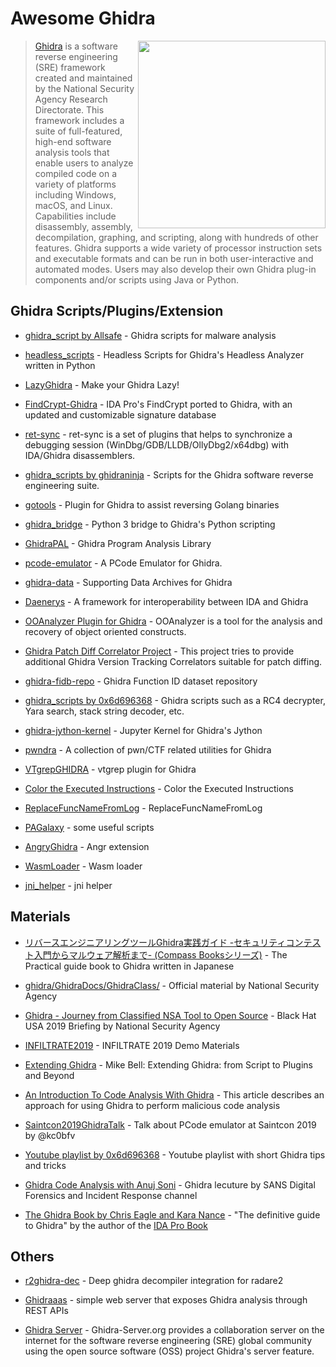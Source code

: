 # Awesome Ghidra

[<img src="./icon-ghidra.png" align="right" width="300">](https://github.com/NationalSecurityAgency/ghidra)

> [Ghidra](https://github.com/NationalSecurityAgency/ghidra) is a software reverse engineering (SRE) framework created and maintained by the National Security Agency Research Directorate. This framework includes a suite of full-featured, high-end software analysis tools that enable users to analyze compiled code on a variety of platforms including Windows, macOS, and Linux. Capabilities include disassembly, assembly, decompilation, graphing, and scripting, along with hundreds of other features. Ghidra supports a wide variety of processor instruction sets and executable formats and can be run in both user-interactive and automated modes. Users may also develop their own Ghidra plug-in components and/or scripts using Java or Python.

## Ghidra Scripts/Plugins/Extension

* [ghidra_script by Allsafe](https://github.com/AllsafeCyberSecurity/ghidra_scripts) - Ghidra scripts for malware analysis

* [headless_scripts](https://github.com/AllsafeCyberSecurity/headless_scripts) - Headless Scripts for Ghidra's Headless Analyzer written in Python

* [LazyGhidra](https://github.com/AllsafeCyberSecurity/LazyGhidra) - Make your Ghidra Lazy!

* [FindCrypt-Ghidra](https://github.com/d3v1l401/FindCrypt-Ghidra) - IDA Pro's FindCrypt ported to Ghidra, with an updated and customizable signature database

* [ret-sync](https://github.com/bootleg/ret-sync) - ret-sync is a set of plugins that helps to synchronize a debugging session (WinDbg/GDB/LLDB/OllyDbg2/x64dbg) with IDA/Ghidra disassemblers.

* [ghidra_scripts by ghidraninja](https://github.com/ghidraninja/ghidra_scripts) - Scripts for the Ghidra software reverse engineering suite.

* [gotools](https://github.com/felberj/gotools) - Plugin for Ghidra to assist reversing Golang binaries

* [ghidra_bridge](https://github.com/justfoxing/ghidra_bridge) - Python 3 bridge to Ghidra's Python scripting

* [GhidraPAL](https://github.com/RolfRolles/GhidraPAL) - Ghidra Program Analysis Library

* [pcode-emulator](https://github.com/kc0bfv/pcode-emulator) - A PCode Emulator for Ghidra.

* [ghidra-data](https://github.com/0x6d696368/ghidra-data) - Supporting Data Archives for Ghidra

* [Daenerys](https://github.com/daenerys-sre/source) - A framework for interoperability between IDA and Ghidra

* [OOAnalyzer Plugin for Ghidra](https://github.com/cmu-sei/pharos/tree/master/tools/ooanalyzer/ghidra/OOAnalyzerPlugin) - OOAnalyzer is a tool for the analysis and recovery of object oriented constructs.

* [Ghidra Patch Diff Correlator Project](https://github.com/threatrack/ghidra-patchdiff-correlator) - This project tries to provide additional Ghidra Version Tracking Correlators suitable for patch diffing.

* [ghidra-fidb-repo](https://github.com/threatrack/ghidra-fidb-repo) - Ghidra Function ID dataset repository

* [ghidra_scripts by 0x6d696368](https://github.com/0x6d696368/ghidra_scripts) - Ghidra scripts such as a RC4 decrypter, Yara search, stack string decoder, etc.

* [ghidra-jython-kernel](https://github.com/AllsafeCyberSecurity/ghidra-jython-kernel) - Jupyter Kernel for Ghidra's Jython

* [pwndra](https://github.com/0xb0bb/pwndra) - A collection of pwn/CTF related utilities for Ghidra

* [VTgrepGHIDRA](https://github.com/kasif-dekel/random-stuff/blob/master/VTgrepGHIDRA.JAVA) - vtgrep plugin for Ghidra

* [Color the Executed Instructions](https://github.com/alephsecurity/general-research-tools/tree/master/ghidra_scripts/ColorInstructions) - Color the Executed Instructions

* [ReplaceFuncNameFromLog](https://github.com/alephsecurity/general-research-tools/tree/master/ghidra_scripts/ReplaceFuncNameFromLog) - ReplaceFuncNameFromLog

* [PAGalaxy](https://github.com/PAGalaxyLab/ghidra_scripts) - some useful scripts

* [AngryGhidra](https://github.com/Nalen98/AngryGhidra) - Angr extension

* [WasmLoader](https://github.com/andr3colonel/ghidra_wasm) - Wasm loader

* [jni_helper](https://github.com/evilpan/jni_helper) - jni helper

## Materials

* [リバースエンジニアリングツールGhidra実践ガイド -セキュリティコンテスト入門からマルウェア解析まで- (Compass Booksシリーズ)](https://www.amazon.co.jp/dp/4839973776/) - The Practical guide book to Ghidra written in Japanese

* [ghidra/GhidraDocs/GhidraClass/](https://github.com/NationalSecurityAgency/ghidra/tree/master/GhidraDocs/GhidraClass) - Official material by National Security Agency

* [Ghidra - Journey from Classified NSA Tool to Open Source](https://www.youtube.com/watch?v=kx2xp7IQNSc) - Black Hat USA 2019 Briefing by National Security Agency

* [INFILTRATE2019](https://github.com/0xAlexei/INFILTRATE2019) - INFILTRATE 2019 Demo Materials

* [Extending Ghidra](https://vimeo.com/377180466) - Mike Bell: Extending Ghidra: from Script to Plugins and Beyond

* [An Introduction To Code Analysis With Ghidra](https://threatvector.cylance.com/en_us/home/an-introduction-to-code-analysis-with-ghidra.html) - This article describes an approach for using Ghidra to perform malicious code analysis

* [Saintcon2019GhidraTalk](https://github.com/kc0bfv/Saintcon2019GhidraTalk) - Talk about PCode emulator at Saintcon 2019 by @kc0bfv

* [Youtube playlist by 0x6d696368](https://www.youtube.com/playlist?list=PLXqdTlog3E_8Ucym6klVOY9RmjdIy3cbm) - Youtube playlist with short Ghidra tips and tricks

* [Ghidra Code Analysis with Anuj Soni](https://www.youtube.com/watch?v=NCO9F7U3d6c) - Ghidra lecuture by 
SANS Digital Forensics and Incident Response channel

* [The Ghidra Book by Chris Eagle and Kara Nance](https://nostarch.com/GhidraBook) - "The definitive guide to Ghidra" by the author of the [IDA Pro Book](https://nostarch.com/idapro2.htm)

## Others

* [r2ghidra-dec](https://github.com/radareorg/r2ghidra-dec) - Deep ghidra decompiler integration for radare2

* [Ghidraaas](https://github.com/Cisco-Talos/Ghidraaas) - simple web server that exposes Ghidra analysis through REST APIs

* [Ghidra Server](https://www.ghidra-server.org/) - Ghidra-Server.org provides a collaboration server on the internet for the software reverse engineering (SRE) global community using the open source software (OSS) project Ghidra's server feature.
